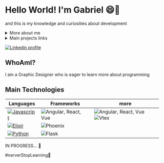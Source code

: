 # Hello World! I'm Gabriel 😄🖖
and this is my knowledge and curiosities about development 

<details>
  <summary> More about me</summary>
  <div>
  
 ``` js
 const aboutMe = {
     name: 'Gabriel Henrique',
     title: 'Dev & Designer',
     knowledge: ['Web Development', 'UX/UI design', 'Graphic Design'],
     motivation: [
         'Expand my knowledge and perspective',
         'Make my projects more creatives'
     ],
 }
 ```
 
  </div>
</details>

<details>
  <summary> Main projects links </summary>
  <div>
  
 - [CLICK ME TO SEE THE DRAFT PROJECT](https://pouthergust.github.io/pouthergust/)

 - [CLICK ME TO SEE THE ALTERNATIVE PROJECT](https://pouthergust.github.io/HelloAlpine/)
 
  </div>
</details>

[![Linkedin profile](https://skillicons.dev/icons?i=linkedin)](https://www.linkedin.com/in/gabriel-henrique-5a562020a/)

## WhoAmI?

I am a Graphic Designer who is eager to learn more about programming 

<!-- ![Gabriel's GitHub status](https://github-readme-stats.vercel.app/api?username=pouthergust&theme=omni&show_icons=true&) -->

## Main Technologies

| Languages | Frameworks | more |
| --------- |----------- | ---- |
| [![Javascript](https://skillicons.dev/icons?i=js)](https://developer.mozilla.org/pt-BR/docs/Web/JavaScript) | ![Angular, React, Vue](https://skillicons.dev/icons?i=angular,react,vue) | ![Angular, React, Vue](https://skillicons.dev/icons?i=ts,nodejs,deno) ![Vtex](https://img.shields.io/badge/VTEX-F71964?style=for-the-badge&logo=vtex&logoColor=white) |
[![Elixir](https://skillicons.dev/icons?i=elixir)](https://elixir-lang.org/docs.html) | ![Phoenix](https://img.shields.io/badge/Phoenix-F15523?style=for-the-badge&logo=elixir-phoenix&logoColor=white) | |
[![Python](https://skillicons.dev/icons?i=python)](https://docs.python.org/3/) | ![Flask](https://skillicons.dev/icons?i=flask)

IN PROGRESS... 🚧

#nerverStopLearning🚀


